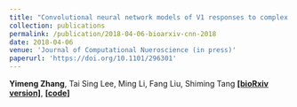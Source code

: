 ```yaml
---
title: "Convolutional neural network models of V1 responses to complex patterns"
collection: publications
permalink: /publication/2018-04-06-bioarxiv-cnn-2018
date: 2018-04-06
venue: 'Journal of Computational Nueroscience (in press)'
paperurl: 'https://doi.org/10.1101/296301'
---
```


**Yimeng Zhang**, Tai Sing Lee, Ming Li, Fang Liu, Shiming Tang [**\[bioRxiv version\]**](https://doi.org/10.1101/296301), [**\[code\]**](https://github.com/leelabcnbc/cnn-v1-jcns2018)
